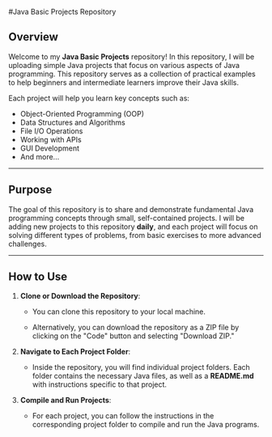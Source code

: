 #Java Basic  Projects Repository

## Overview

Welcome to my **Java Basic Projects** repository! In this repository, I will be uploading simple Java projects that focus on various aspects of Java programming. This repository serves as a collection of practical examples to help beginners and intermediate learners improve their Java skills.

Each project will help you learn key concepts such as:

- Object-Oriented Programming (OOP)
- Data Structures and Algorithms
- File I/O Operations
- Working with APIs
- GUI Development
- And more...

---

## Purpose

The goal of this repository is to share and demonstrate fundamental Java programming concepts through small, self-contained projects. I will be adding new projects to this repository **daily**, and each project will focus on solving different types of problems, from basic exercises to more advanced challenges.

---

## How to Use

1. **Clone or Download the Repository**:
   - You can clone this repository to your local machine.

   - Alternatively, you can download the repository as a ZIP file by clicking on the "Code" button and selecting "Download ZIP."

2. **Navigate to Each Project Folder**:
   - Inside the repository, you will find individual project folders. Each folder contains the necessary Java files, as well as a **README.md** with instructions specific to that project.

3. **Compile and Run Projects**:
   - For each project, you can follow the instructions in the corresponding project folder to compile and run the Java programs.
  








     
